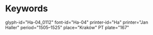 # Keywords
glyph-id="Ha-04_0112"
font-id="Ha-04"
printer-id="Ha"
printer="Jan Haller"
period="1505–1525"
place="Kraków"
PT plate="167"
